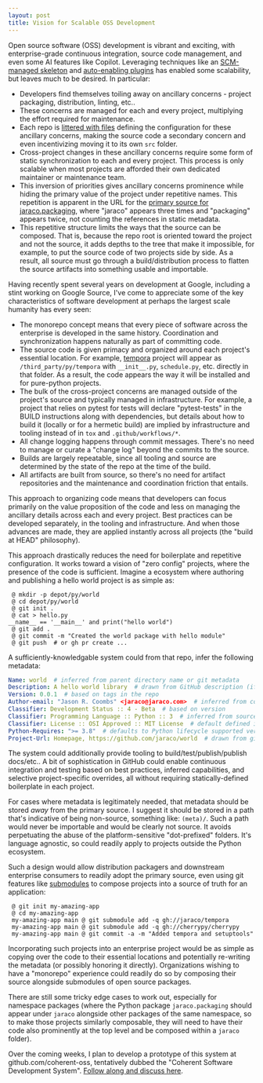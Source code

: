 ```yaml
---
layout: post
title: Vision for Scalable OSS Development
---
```


Open source software (OSS) development is vibrant and exciting, with enterprise-grade continuous integration, source code management, and even some AI features like Copilot. Leveraging techniques like an [SCM-managed skeleton](https://blog.jaraco.com/a-project-skeleton-for-python-projects/) and [auto-enabling plugins](https://github.com/jaraco/pytest-enabler) has enabled some scalability, but leaves much to be desired. In particular:

- Developers find themselves toiling away on ancillary concerns - project packaging, distribution, linting, etc..
- These concerns are managed for each and every project, multiplying the effort required for maintenance.
- Each repo is [littered with files](https://github.com/jaraco/skeleton) defining the configuration for these ancillary concerns, making the source code a secondary concern and even incentivizing moving it to its own `src` folder.
- Cross-project changes in these ancillary concerns require some form of static synchronization to each and every project. This process is only scalable when most projects are afforded their own dedicated maintainer or maintenance team.
- This inversion of priorities gives ancillary concerns prominence while hiding the primary value of the project under repetitive names. This repetition is apparent in the URL for the [primary source for jaraco.packaging](https://github.com/jaraco/jaraco.packaging/tree/main/jaraco/packaging), where "jaraco" appears three times and "packaging" appears twice, not counting the references in static metadata.
- This repetitive structure limits the ways that the source can be composed. That is, because the repo root is oriented toward the project and not the source, it adds depths to the tree that make it impossible, for example, to put the source code of two projects side by side. As a result, all source must go through a build/distribution process to flatten the source artifacts into something usable and importable.

Having recently spent several years on development at Google, including a stint working on Google Source, I've come to appreciate some of the key characteristics of software development at perhaps the largest scale humanity has every seen:

- The monorepo concept means that every piece of software across the enterprise is developed in the same history. Coordination and synchronization happens naturally as part of committing code.
- The source code is given primacy and organized around each project's essential location. For example, [tempora](https://github.com/jaraco/tempora) project will appear as `/third_party/py/tempora` with `__init__.py`, `schedule.py`, etc. directly in that folder. As a result, the code appears the way it will be installed and for pure-python projects.
- The bulk of the cross-project concerns are managed outside of the project's source and typically managed in infrastructure. For example, a project that relies on pytest for tests will declare "pytest-tests" in the BUILD instructions along with dependencies, but details about how to build it (locally or for a hermetic build) are implied by infrastructure and tooling instead of in `tox` and `.github/workflows/*`.
- All change logging happens through commit messages. There's no need to manage or curate a "change log" beyond the commits to the source.
- Builds are largely repeatable, since all tooling and source are determined by the state of the repo at the time of the build.
- All artifacts are built from source, so there's no need for artifact repositories and the maintenance and coordination friction that entails.

This approach to organizing code means that developers can focus primarily on the value proposition of the code and less on managing the ancillary details across each and every project. Best practices can be developed separately, in the tooling and infrastructure. And when those advances are made, they are applied instantly across all projects (the "build at HEAD" philosophy).

This approach drastically reduces the need for boilerplate and repetitive configuration. It works toward a vision of "zero config" projects, where the presence of the code is sufficient. Imagine a ecosystem where authoring and publishing a hello world project is as simple as:

```shell
 @ mkdir -p depot/py/world
 @ cd depot/py/world
 @ git init .
 @ cat > hello.py
__name__ == '__main__' and print("hello world")
 @ git add .
 @ git commit -m "Created the world package with hello module"
 @ git push  # or gh pr create ...
```

A sufficiently-knowledgable system could from that repo, infer the following metadata:

```yaml
Name: world  # inferred from parent directory name or git metadata
Description: A hello world library  # drawn from GitHub description (if present)
Version: 0.0.1  # based on tags in the repo
Author-email: "Jason R. Coombs" <jaraco@jaraco.com>  # inferred from commit history
Classifier: Development Status :: 4 - Beta  # based on version
Classifier: Programming Language :: Python :: 3  # inferred from source
Classifier: License :: OSI Approved :: MIT License  # default defined in tooling
Python-Requires: ">= 3.8"  # defaults to Python lifecycle supported versions
Project-Url: Homepage, https://github.com/jaraco/world  # drawn from git origin
```

The system could additionally provide tooling to build/test/publish/publish docs/etc.. A bit of sophistication in GitHub could enable continuous integration and testing based on best practices, inferred capabilities, and selective project-specific overrides, all without requiring statically-defined boilerplate in each project.

For cases where metadata is legitimately needed, that metadata should be stored _away_ from the primary source. I suggest it should be stored in a path that's indicative of being non-source, something like: `(meta)/`. Such a path would never be importable and would be clearly not source. It avoids perpetuating the abuse of the platform-sensitive "dot-prefixed" folders. It's language agnostic, so could readily apply to projects outside the Python ecosystem.

Such a design would allow distribution packagers and downstream enterprise consumers to readily adopt the primary source, even using git features like [submodules](https://git-scm.com/book/en/v2/Git-Tools-Submodules) to compose projects into a source of truth for an application:

```shell
 @ git init my-amazing-app
 @ cd my-amazing-app
 my-amazing-app main @ git submodule add -q gh://jaraco/tempora
 my-amazing-app main @ git submodule add -q gh://cherrypy/cherrypy
 my-amazing-app main @ git commit -a -m "Added tempora and setuptools"
```

Incorporating such projects into an enterprise project would be as simple as copying over the code to their essential locations and potentially re-writing the metadata (or possibly honoring it directly). Organizations wishing to have a "monorepo" experience could readily do so by composing their source alongside submodules of open source packages.

There are still some tricky edge cases to work out, especially for namespace packages (where the Python package `jaraco.packaging` should appear under `jaraco` alongside other packages of the same namespace, so to make those projects similarly composable, they will need to have their code also prominently at the top level and be composed within a `jaraco` folder).

Over the coming weeks, I plan to develop a prototype of this system at github.com/coherent-oss, tentatively dubbed the "Coherent Software Development System". [Follow along and discuss here](https://github.com/coherent-oss/roadmap).
